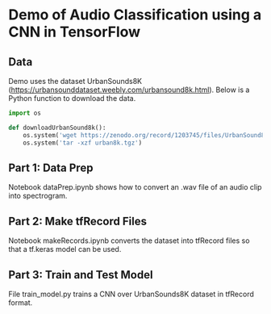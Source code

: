 # Demo of Audio Classification using a CNN in TensorFlow 

## Data
Demo uses the dataset UrbanSounds8K (https://urbansounddataset.weebly.com/urbansound8k.html). Below is a Python function to download the data. 

```python
import os

def downloadUrbanSound8k():
    os.system('wget https://zenodo.org/record/1203745/files/UrbanSound8K.tar.gz -O urban8k.tgz')
    os.system('tar -xzf urban8k.tgz')
```

## Part 1: Data Prep
Notebook dataPrep.ipynb shows how to convert an .wav file of an audio clip into spectrogram. 

## Part 2: Make tfRecord Files 
Notebook makeRecords.ipynb converts the dataset into tfRecord files so that a tf.keras model can be used.

## Part 3: Train and Test Model 
File train_model.py trains a CNN over UrbanSounds8K dataset in tfRecord format.
